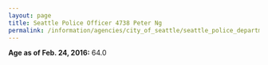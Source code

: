 ```yaml
---
layout: page
title: Seattle Police Officer 4738 Peter Ng
permalink: /information/agencies/city_of_seattle/seattle_police_department/copbook/4738/
---
```


**Age as of Feb. 24, 2016:** 64.0
